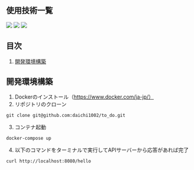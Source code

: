 <div id="top"></div>

## 使用技術一覧

<!-- シールド一覧 -->
<!-- 該当するプロジェクトの中から任意のものを選ぶ-->
<p style="display: inline">
  <!-- フロントエンドのフレームワーク一覧 -->
  <img src="https://img.shields.io/badge/-Next.js-000000.svg?logo=next.js&style=for-the-badge">
  <img src="https://img.shields.io/badge/-TailwindCSS-000000.svg?logo=tailwindcss&style=for-the-badge">
  <img src="https://img.shields.io/badge/-React-20232A?style=for-the-badge&logo=react&logoColor=61DAFB">
  <!-- バックエンドのフレームワーク一覧 -->
</p>

## 目次

1. [開発環境構築](#開発環境構築)

## 開発環境構築
1. Dockerのインストール（https://www.docker.com/ja-jp/）
2. リポジトリのクローン
```
git clone git@github.com:daichi1002/to_do.git
```
3. コンテナ起動
```
docker-compose up
```
4. 以下のコマンドをターミナルで実行してAPIサーバーから応答があれば完了
```
curl http://localhost:8080/hello
```